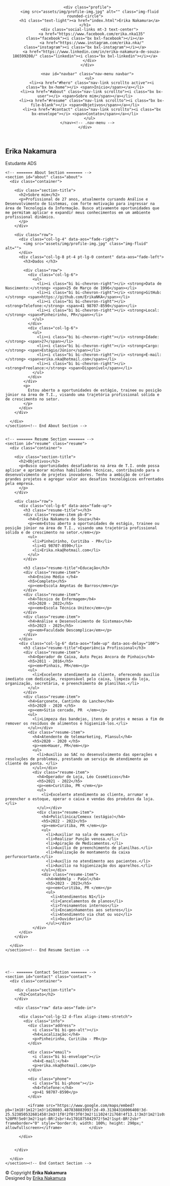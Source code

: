 <!DOCTYPE html>
<html lang="en">

<head>
  <meta charset="utf-8">
  <meta content="width=device-width, initial-scale=1.0" name="viewport">

  <title>Erika Nakamura</title>
  <meta content="" name="description">
  <meta content="" name="keywords">

  <!-- Favicons -->
  <link href="assets/img/favicon.png" rel="icon">
  <link href="assets/img/apple-touch-icon.png" rel="apple-touch-icon">

  <!-- Google Fonts -->
  <link href="https://fonts.googleapis.com/css?family=Open+Sans:300,300i,400,400i,600,600i,700,700i|Raleway:300,300i,400,400i,500,500i,600,600i,700,700i|Poppins:300,300i,400,400i,500,500i,600,600i,700,700i" rel="stylesheet">

  <!-- Vendor CSS Files -->
  <link href="assets/vendor/aos/aos.css" rel="stylesheet">
  <link href="assets/vendor/bootstrap/css/bootstrap.min.css" rel="stylesheet">
  <link href="assets/vendor/bootstrap-icons/bootstrap-icons.css" rel="stylesheet">
  <link href="assets/vendor/boxicons/css/boxicons.min.css" rel="stylesheet">
  <link href="assets/vendor/glightbox/css/glightbox.min.css" rel="stylesheet">
  <link href="assets/vendor/swiper/swiper-bundle.min.css" rel="stylesheet">

  <!-- Template Main CSS File -->
  <link href="assets/css/style.css" rel="stylesheet">

  <!-- =======================================================
  * Template Name: iPortfolio
  * Updated: Sep 18 2023 with Bootstrap v5.3.2
  * Template URL: https://bootstrapmade.com/iportfolio-bootstrap-portfolio-websites-template/
  * Author: BootstrapMade.com
  * License: https://bootstrapmade.com/license/
  ======================================================== -->
</head>

<body>

  <!-- ======= Mobile nav toggle button ======= -->
  <i class="bi bi-list mobile-nav-toggle d-xl-none"></i>

  <!-- ======= Header ======= -->
  <header id="header">
    <div class="d-flex flex-column">

      <div class="profile">
        <img src="assets/img/profile-img.jpg" alt="" class="img-fluid rounded-circle">
        <h1 class="text-light"><a href="index.html">Erika Nakamura</a></h1>
        <div class="social-links mt-3 text-center">
          <a href="https://www.facebook.com/erika.nka135" class="facebook"><i class="bx bxl-facebook"></i></a>
          <a href="https://www.instagram.com/erika.nka/" class="instagram"><i class="bx bxl-instagram"></i></a>
          <a href="https://www.linkedin.com/in/erika-nakamura-de-souza-186599208/" class="linkedin"><i class="bx bxl-linkedin"></i></a>
        </div>
      </div>

      <nav id="navbar" class="nav-menu navbar">
        <ul>
          <li><a href="#hero" class="nav-link scrollto active"><i class="bx bx-home"></i> <span>Inicio</span></a></li>
          <li><a href="#about" class="nav-link scrollto"><i class="bx bx-user"></i> <span>Sobre mim</span></a></li>
          <li><a href="#resume" class="nav-link scrollto"><i class="bx bx-file-blank"></i> <span>Objetivos</span></a></li>
          <li><a href="#contact" class="nav-link scrollto"><i class="bx bx-envelope"></i> <span>Contato</span></a></li>
        </ul>
      </nav><!-- .nav-menu -->
    </div>
  </header><!-- End Header -->

  <!-- ======= Hero Section ======= -->
  <section id="hero" class="d-flex flex-column justify-content-center align-items-center">
    <div class="hero-container" data-aos="fade-in">
      <h1>Erika Nakamura</h1>
      <p>Estudante ADS <span class="typed" data-typed-items="HTML, CSS, JavaScript"></span></p>
    </div>
  </section><!-- End Hero -->

  <main id="main">

    <!-- ======= About Section ======= -->
    <section id="about" class="about">
      <div class="container">

        <div class="section-title">
          <h2>Sobre mim</h2>
          <p>Profissional de 27 anos, atualmente cursando Análise e Desenvolvimento de Sistemas, com forte motivação para ingressar na área de Tecnologia da Informação. Busco ativamente oportunidades que me permitam aplicar e expandir meus conhecimentos em um ambiente profissional dinâmico.
          </p>
        </div>

        <div class="row">
          <div class="col-lg-4" data-aos="fade-right">
            <img src="assets/img/profile-img.jpg" class="img-fluid" alt="">
          </div>
          <div class="col-lg-8 pt-4 pt-lg-0 content" data-aos="fade-left">
            <h3>Dados </h3>
          
            <div class="row">
              <div class="col-lg-6">
                <ul>
                  <li><i class="bi bi-chevron-right"></i> <strong>Data de Nascimento:</strong> <span>25 de Março de 1996</span></li>
                  <li><i class="bi bi-chevron-right"></i> <strong>GitHub:</strong> <span>https://github.com/ErikaNKA</span></li>
                  <li><i class="bi bi-chevron-right"></i> <strong>Telefone:</strong> <span>41 98707-8590</span></li>
                  <li><i class="bi bi-chevron-right"></i> <strong>Local:</strong> <span>Pinheirinho, PR</span></li>
                </ul>
              </div>
              <div class="col-lg-6">
                <ul>
                  <li><i class="bi bi-chevron-right"></i> <strong>Idade:</strong> <span>27</span></li>
                  <li><i class="bi bi-chevron-right"></i> <strong>Cargo:</strong> <span>Estágio/Júnior</span></li>
                  <li><i class="bi bi-chevron-right"></i> <strong>E-mail:</strong> <span>erika.nka@hotmail.com</span></li>
                  <li><i class="bi bi-chevron-right"></i> <strong>Freelance:</strong> <span>Disponível</span></li>
                </ul>
              </div>
            </div>
            <p>
              Estou aberto a oportunidades de estágio, trainee ou posição júnior na área de T.I., visando uma trajetória profissional sólida e de crescimento no setor.
            </p>
          </div>
        </div>

      </div>
    </section><!-- End About Section -->
   

    <!-- ======= Resume Section ======= -->
    <section id="resume" class="resume">
      <div class="container">

        <div class="section-title">
          <h2>Objetivos</h2>
          <p>Busco oportunidades desafiadoras na área de T.I. onde possa aplicar e aprimorar minhas habilidades técnicas, contribuindo para o desenvolvimento de projetos inovadores. Tenho a ambição de criar grandes projetos e agregar valor aos desafios tecnológicos enfrentados pela empresa.
          </p>
        </div>

        <div class="row">
          <div class="col-lg-6" data-aos="fade-up">
            <h3 class="resume-title"></h3>
            <div class="resume-item pb-0">
              <h4>Erika Nakamura de Souza</h4>
              <p><em>Estou aberto a oportunidades de estágio, trainee ou posição júnior na área de T.I., visando uma trajetória profissional sólida e de crescimento no setor.</em></p>
              <ul>
                <li>Pinheirinho, Curitiba - PR</li>
                <li>41 98707-8590</li>
                <li>Erika.nka@hotmail.com</li>
              </ul>
            </div>

            <h3 class="resume-title">Educação</h3>
            <div class="resume-item">
              <h4>Ensino Médio </h4>
              <h5>Completo</h5>
              <p><em>Escola Amyntas de Barros</em></p>
            </div>
            <div class="resume-item">
              <h4>Técnico de Enfermagem</h4>
              <h5>2020 - 2022</h5>
              <p><em>Escola Técnica Unitec</em></p>
            </div>
            <div class="resume-item">
              <h4>Análise e Desenvolvimento de Sistemas</h4>
              <h5>2023 - 2025</h5>
              <p><em>Faculdade Descomplica</em></p>
            </div>
          </div>
          <div class="col-lg-6" data-aos="fade-up" data-aos-delay="100">
            <h3 class="resume-title">Experiência Profissional</h3>
            <div class="resume-item">
              <h4>Operador de Caixa, Auto Peças Ancora de Pinhais</h4>
              <h5>2011 - 2016</h5>
              <p><em>Pinhais, PR</em></p>
              <ul>
                <li>Excelente atendimento ao cliente, oferecendo auxílio imediato com dedicação, responsável pelo caixa, limpeza da loja, organização, secretária, e preenchimento de planilhas.</li>
              </ul>
            </div>
            <div class="resume-item">
              <h4>Garçonete, Cantinho do Lanche</h4>
              <h5>2020 - 2020 </h5>
              <p><em>Sitio cercado, PR  </em></p>
              <ul>
                <li>Limpeza das bandejas, itens de pratos e mesas a fim de remover os resíduos de alimentos e higienizá-los.</li>
              </ul></div>
              <div class="resume-item">
                <h4>Atendente de telemarketing, Plansul</h4>
                <h5>2020 - 2020 </h5>
                <p><em>Hauer, PR</em></p>
                <ul>
                  <li>Auxílio ao SAC no desenvolvimento das operações e resoluções de problemas, prestando um serviço de atendimento ao cliente de ponta. </li>
                </ul></div>
                <div class="resume-item">
                  <h4>Operador de Loja, Léo Cosméticos</h4>
                  <h5>2021 - 2022</h5>
                  <p><em>Curitiba, PR </em></p>
                  <ul>
                    <li>Excelente atendimento ao cliente, arrumar e preencher o estoque, operar o caixa e vendas dos produtos da loja.</li>
                  </ul></div>
                  <div class="resume-item">
                    <h4>Policlínica/Cemexx (estágio)</h4>
                    <h5>2022 - 2022</h5>
                    <p><em>Curitiba, PR </em></p>
                    <ul>
                      <li>Auxiliar na sala de exames.</li>
                      <li>Realizar Punção venosa.</li>
                      <li>Apiração de Medicamentos.</li>
                      <li>Auxílio de preenchimento de planilhas.</li>
                      <li>Realização de montamento da caixa perfurocortante.</li>
                      <li>Auxílio no atendimento aos pacientes.</li>
                      <li>Auxílio na higienização dos aparelhos.</li>
                    </ul></div>
                    <div class="resume-item">
                      <h4>WebHelp - PaGol</h4>
                      <h5>2023 - 2023</h5>
                      <p><em>Curitiba, PR </em></p>
                      <ul>
                        <li>Atendimentos N1</li>
                        <li>Cancelamentos de planos</li>
                        <li>Treinamentos internos</li>
                        <li>Encaminhamentos aos setores</li>
                        <li>Atendimento via chat ou voz</li>
                        <li>Ouvidoria</li>
                      </ul></div>
                </div>
          </div>
        </div>

      </div>
    </section><!-- End Resume Section -->

    
    

    <!-- ======= Contact Section ======= -->
    <section id="contact" class="contact">
      <div class="container">

        <div class="section-title">
          <h2>Contato</h2>
        </div>

        <div class="row" data-aos="fade-in">

          <div class="col-lg-12 d-flex align-items-stretch">
            <div class="info">
              <div class="address">
                <i class="bi bi-geo-alt"></i>
                <h4>Localização:</h4>
                <p>Pinheirinho, Curitiba - PR</p>
              </div>

              <div class="email">
                <i class="bi bi-envelope"></i>
                <h4>E-mail:</h4>
                <p>erika.nka@hotmail.com</p>
              </div>

              <div class="phone">
                <i class="bi bi-phone"></i>
                <h4>Telefone:</h4>
                <p>41 98707-8590</p>
              </div>

              <iframe src="https://www.google.com/maps/embed?pb=!1m18!1m12!1m3!1d28803.487838883993!2d-49.31384316006408!3d-25.523850532681458!2m3!1f0!2f0!3f0!3m2!1i1024!2i768!4f13.1!3m3!1m2!1s0x94dcfc9a8073b353%3A0xc1fb664ee81a69b2!2sPinheirinho%2C%20Curitiba%20-%20PR!5e0!3m2!1spt-BR!2sbr!4v1701875842972!5m2!1spt-BR!2sbr" frameborder="0" style="border:0; width: 100%; height: 290px;" allowfullscreen></iframe>            </div>

          </div>

         
        </div>

      </div>
    </section><!-- End Contact Section -->

  </main><!-- End #main -->

  <!-- ======= Footer ======= -->
  <footer id="footer">
    <div class="container">
      <div class="copyright">
        &copy; Copyright <strong><span>Erika Nakamura</span></strong>
      </div>
      <div class="credits">
        <!-- All the links in the footer should remain intact. -->
        <!-- You can delete the links only if you purchased the pro version. -->
        <!-- Licensing information: https://bootstrapmade.com/license/ -->
        <!-- Purchase the pro version with working PHP/AJAX contact form: https://bootstrapmade.com/iportfolio-bootstrap-portfolio-websites-template/ -->
        Designed by <a href="https://www.linkedin.com/in/erika-nakamura-de-souza-186599208/">Erika Nakamura</a>
      </div>
    </div>
  </footer><!-- End  Footer -->

  <a href="#" class="back-to-top d-flex align-items-center justify-content-center"><i class="bi bi-arrow-up-short"></i></a>

  <!-- Vendor JS Files -->
  <script src="assets/vendor/purecounter/purecounter_vanilla.js"></script>
  <script src="assets/vendor/aos/aos.js"></script>
  <script src="assets/vendor/bootstrap/js/bootstrap.bundle.min.js"></script>
  <script src="assets/vendor/glightbox/js/glightbox.min.js"></script>
  <script src="assets/vendor/isotope-layout/isotope.pkgd.min.js"></script>
  <script src="assets/vendor/swiper/swiper-bundle.min.js"></script>
  <script src="assets/vendor/typed.js/typed.umd.js"></script>
  <script src="assets/vendor/waypoints/noframework.waypoints.js"></script>
  <script src="assets/vendor/php-email-form/validate.js"></script>

  <!-- Template Main JS File -->
  <script src="assets/js/main.js"></script>

</body>

</html>
